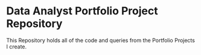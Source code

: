 # Data Analyst Portfolio Project Repository
This Repository holds all of the code and queries from the Portfolio Projects I create.
